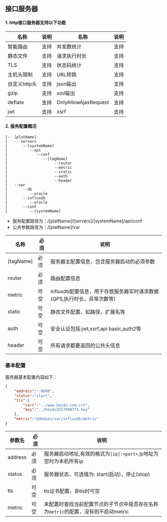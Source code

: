 ## 接口服务器
#### 1. http接口服务器支持以下功能

|名称|说明|名称|说明|
|------|-------|-------|-------|
|智能路由|支持|并发数统计|支持|
|静态文件|支持|请求执行时长|支持|
|TLS|支持|状态码统计|支持|
|主机头限制|支持|URL转跳|支持|
|自定义http头|支持|json输出|支持|
|gzip|支持|xml输出|支持|
|deflate|支持|OnlyAllowAjaxRequest|支持|
|jwt|支持|xsrf|支持|

#### 2. 服务配置概况
    |-- [platName]
	|   -- servers 
	|       --[systemName]
	|          --api
	|             --conf
	|                --[tagName]
	|                     --router
    |                     --metric
    |                     --static
    |                     --auth
    |                     --header
    |   --var
    |       --db
    |          --oracle
    |       --influxdb
    |          --oracle
    |       --conf
    |          --[systemName]
+ 服务配置路径为：/[platName]/[servers]/[systemName]/api/conf
+ 公共参数路径为：/[platName]/var

|名称|必须|说明|
|------|------|------|
|[tagName]|必须|服务器主配置信息，包含服务器启动的必须参数|
|router|必须|路由配置信息|
|metric|可空|influxdb配置信息，用于存放服务器实时请求数据(QPS,执行时长，异常次数等)|
|static|可空|静态文件配置，如路径，扩展名等|
|auth|可空|安全认证包括:jwt,xsrf,api basic,auth2等|
|header|可空|所有请求都要返回的公共头信息|



### 基本配置
服务器基本配置内容如下：
```json
{
    "address":":8080",
    "status":"start",
    "tls":{
        "cert":"../www.baidu.com.crt",
        "key":"../baidu2017098773.key"
    },
    "metric":"@domain/var/influxdb/metric"
}
```

|参数名|必须|说明|
|------|-------|------|
|address|必须|服务器启动地址,有效的格式为`[ip]:<port>`,ip地址为空时为本机所有ip|
|status|必须|服务器状态，可选值为: start(启动)，停止(stop)|
|tls|可空|tls证书配置，非tls时可空|
|metric|可空|未配置时查找当前配置节点的子节点中是否存在名称为`metric`的配置，没有则不启动metric|

